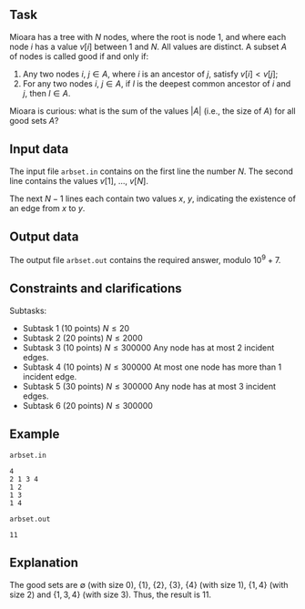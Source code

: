 ## Task

Mioara has a tree with $N$ nodes, where the root is node $1$, and where each node $i$ has a value $v[i]$ between $1$ and $N$. All values are distinct. A subset $A$ of nodes is called good if and only if: 
1. Any two nodes $i$, $j \in A$, where $i$ is an ancestor of $j$, satisfy $v[i] < v[j]$;
2. For any two nodes $i$, $j \in A$, if $l$ is the deepest common ancestor of $i$ and $j$, then $l \in A$.

Mioara is curious: what is the sum of the values $|A|$ (i.e., the size of $A$) for all good sets $A$?

## Input data

The input file `arbset.in` contains on the first line the number $N$. The second line contains the values $v[1]$, $\dots$, $v[N]$. 

The next $N - 1$ lines each contain two values $x$, $y$, indicating the existence of an edge from $x$ to $y$.

## Output data

The output file `arbset.out` contains the required answer, modulo $10^9 + 7$.

## Constraints and clarifications
Subtasks:
- Subtask 1 (10 points) $N \leq 20$
- Subtask 2 (20 points) $N \leq 2000$
- Subtask 3 (10 points) $N \leq 300000$ Any node has at most 2 incident edges.
- Subtask 4 (10 points) $N \leq 300000$ At most one node has more than 1 incident edge.
- Subtask 5 (30 points) $N \leq 300000$ Any node has at most 3 incident edges.
- Subtask 6 (20 points) $N \leq 300000$

## Example

`arbset.in`
```
4 
2 1 3 4 
1 2 
1 3 
1 4 
```

`arbset.out`
```
11 
```

## Explanation

The good sets are $\emptyset$ (with size $0$), $\{1\}$, $\{2\}$, $\{3\}$, $\{4\}$ (with size $1$), $\{1, 4\}$ (with size $2$) and $\{1, 3, 4\}$ (with size $3$). Thus, the result is $11$.